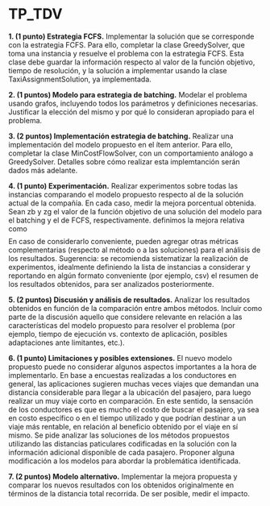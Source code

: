 # TP_TDV

**1. (1 punto) Estrategia FCFS.** Implementar la solución que se corresponde con la estrategia
FCFS. Para ello, completar la clase GreedySolver, que toma una instancia y resuelve el
problema con la estrategia FCFS. Esta clase debe guardar la información respecto al valor
de la función objetivo, tiempo de resolución, y la solución a implementar usando la clase
TaxiAssignmentSolution, ya implementada.

**2. (1 puntos) Modelo para estrategia de batching.** Modelar el problema usando grafos,
incluyendo todos los parámetros y definiciones necesarias. Justificar la elección del mismo
y por qué lo consideran apropiado para el problema.

**3. (2 puntos) Implementación estrategia de batching.** Realizar una implementación del
modelo propuesto en el ítem anterior. Para ello, completar la clase MinCostFlowSolver,
con un comportamiento análogo a GreedySolver. Detalles sobre cómo realizar esta
implemtanción serán dados más adelante.

**4. (1 punto) Experimentación.** Realizar experimentos sobre todas las instancias comparando
el modelo propuesto respecto al de la solución actual de la compañía. En cada caso, medir la
mejora porcentual obtenida. Sean zb y zg el valor de la función objetivo de una solución del
modelo para el batching y el de FCFS, respectivamente. definimos la mejora relativa como
$$ %gap = \frac{z_g - z_b}{z_b}$$
En caso de considerarlo conveniente, pueden agregar otras métricas complementarias (respecto
al método o a las soluciones) para el análisis de los resultados.
Sugerencia: se recomienda sistematizar la realización de experimentos, idealmente definiendo
la lista de instancias a considerar y reportando en algún formato conveniente (por ejemplo, csv)
el resumen de los resultados obtenidos, para ser analizados posteriormente.

**5. (2 puntos) Discusión y análisis de resultados.** Analizar los resultados obtenidos en
función de la comparación entre ambos métodos. Incluir como parte de la discusión aquello
que considere relevante en relación a las características del modelo propuesto para resolver
el problema (por ejemplo, tiempo de ejecución vs. contexto de aplicación, posibles adaptaciones
ante limitantes, etc.).

**6. (1 punto) Limitaciones y posibles extensiones.** El nuevo modelo propuesto puede no
considerar algunos aspectos importantes a la hora de implementarlo. En base a encuestas
realizadas a los conductores en general, las aplicaciones sugieren muchas veces viajes que
demandan una distancia considerable para llegar a la ubicación del pasajero, para luego
realizar un muy viaje corto en comparación. En este sentido, la sensación de los conductores
es que es mucho el costo de buscar el pasajero, ya sea en costo específico o en el tiempo
utilizado y que podrían destinar a un viaje más rentable, en relación al beneficio obtenido
por el viaje en sí mismo. Se pide analizar las soluciones de los métodos propuestos utilizando
las distancias paticulares codificadas en la solución con la información adicional disponible
de cada pasajero. Proponer alguna modificación a los modelos para abordar la problemática
identificada.

**7. (2 puntos) Modelo alternativo.** Implementar la mejora propuesta y comparar los nuevos
resultados con los obtenidos originalmente en términos de la distancia total recorrida. De
ser posible, medir el impacto.

